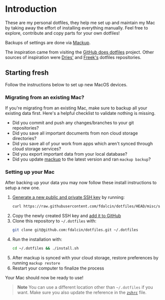 # Introduction

These are my personal dotfiles, they help me set up and maintain my Mac by taking away the effort of installing everything manually. Feel free to explore, contribute and copy parts for your own dotfiles!

Backups of settings are done via [Mackup](https://github.com/lra/mackup).

The inspiration came from visiting the [GitHub does dotfiles](https://dotfiles.github.io) project. Other sources of inspiration were [Dries'](https://github.com/driesvints/dotfiles) and [Freek's](https://github.com/freekmurze/dotfiles) dotfiles repositories.

## Starting fresh

Follow the instructions below to set up new MacOS devices.

### Migrating from an existing Mac?

If you're migrating from an existing Mac, make sure to backup all your existing data first. Here's a helpful checklist to validate nothing is missing.

- Did you commit and push any changes/branches to your git repositories?
- Did you save all important documents from non cloud storage directories?
- Did you save all of your work from apps which aren't synced through cloud storage services?
- Did you export important data from your local database?
- Did you update [mackup](https://github.com/lra/mackup) to the latest version and ran `mackup backup`?

### Setting up your Mac

After backing up your data you may now follow these install instructions to setup a new one.

1. [Generate a new public and private SSH key](https://docs.github.com/en/github/authenticating-to-github/generating-a-new-ssh-key-and-adding-it-to-the-ssh-agent) by running:
   ```zsh
   curl https://raw.githubusercontent.com/fdalcin/dotfiles/HEAD/misc/ssh.sh | sh -s "<your-email-address>"
   ```
2. Copy the newly created SSH key and [add it to GitHub](https://docs.github.com/en/authentication/connecting-to-github-with-ssh/adding-a-new-ssh-key-to-your-github-account)
3. Clone this repository to `~/.dotfiles` with:
    ```zsh
    git clone git@github.com:fdalcin/dotfiles.git ~/.dotfiles
    ```
4. Run the installation with:
    ```zsh
    cd ~/.dotfiles && ./install.sh
    ```
5. After mackup is synced with your cloud storage, restore preferences by running `mackup restore`
6. Restart your computer to finalize the process

Your Mac should now be ready to use!

> **Note**
> You can use a different location other than `~/.dotfiles` if you want. Make sure you also update the reference in the [`zshrc`](./zsh/zshrc#L1) file.
